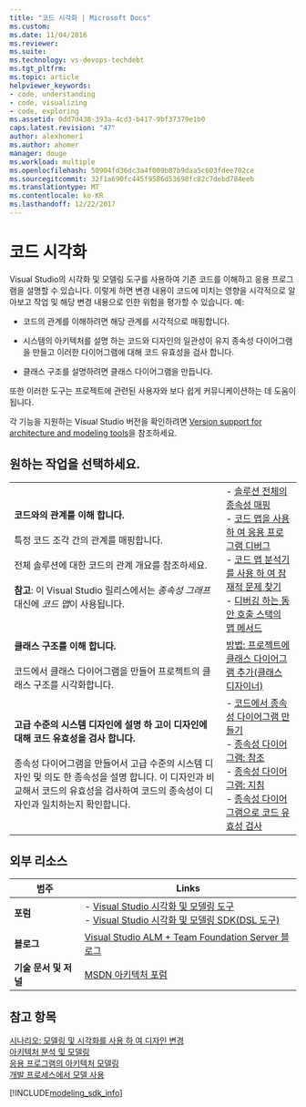 ```yaml
---
title: "코드 시각화 | Microsoft Docs"
ms.custom: 
ms.date: 11/04/2016
ms.reviewer: 
ms.suite: 
ms.technology: vs-devops-techdebt
ms.tgt_pltfrm: 
ms.topic: article
helpviewer_keywords:
- code, understanding
- code, visualizing
- code, exploring
ms.assetid: 0dd7d438-393a-4cd3-b417-9bf37379e1b0
caps.latest.revision: "47"
author: alexhomer1
ms.author: ahomer
manager: douge
ms.workload: multiple
ms.openlocfilehash: 50904fd36dc3a4f009b87b9daa5c603fdee702ce
ms.sourcegitcommit: 32f1a690fc445f9586d53698fc82c7debd784eeb
ms.translationtype: MT
ms.contentlocale: ko-KR
ms.lasthandoff: 12/22/2017
---
```

# <a name="visualize-code"></a>코드 시각화
Visual Studio의 시각화 및 모델링 도구를 사용하여 기존 코드를 이해하고 응용 프로그램을 설명할 수 있습니다. 이렇게 하면 변경 내용이 코드에 미치는 영향을 시각적으로 알아보고 작업 및 해당 변경 내용으로 인한 위험을 평가할 수 있습니다. 예:  
  
-   코드의 관계를 이해하려면 해당 관계를 시각적으로 매핑합니다.  
  
-   시스템의 아키텍처를 설명 하는 코드와 디자인의 일관성이 유지 종속성 다이어그램을 만들고 이러한 다이어그램에 대해 코드 유효성을 검사 합니다.  
  
-   클래스 구조를 설명하려면 클래스 다이어그램을 만듭니다.  
  
 또한 이러한 도구는 프로젝트에 관련된 사용자와 보다 쉽게 커뮤니케이션하는 데 도움이 됩니다. 
  
 각 기능을 지원하는 Visual Studio 버전을 확인하려면 [Version support for architecture and modeling tools](../modeling/what-s-new-for-design-in-visual-studio.md#VersionSupport)을 참조하세요.  
  
## <a name="what-do-you-want-to-do"></a>원하는 작업을 선택하세요.  
  
|||  
|-|-|  
|**코드와의 관계를 이해 합니다.**<br /><br /> 특정 코드 조각 간의 관계를 매핑합니다.<br /><br /> 전체 솔루션에 대한 코드의 관계 개요를 참조하세요.<br /><br /> **참고**: 이 Visual Studio 릴리스에서는 *종속성 그래프* 대신에 *코드 맵*이 사용됩니다.|-   [솔루션 전체의 종속성 매핑](../modeling/map-dependencies-across-your-solutions.md)<br />-   [코드 맵을 사용 하 여 응용 프로그램 디버그](../modeling/use-code-maps-to-debug-your-applications.md)<br />-   [코드 맵 분석기를 사용 하 여 잠재적 문제 찾기](../modeling/find-potential-problems-using-code-map-analyzers.md)<br />-   [디버깅 하는 동안 호출 스택의 맵 메서드](../debugger/map-methods-on-the-call-stack-while-debugging-in-visual-studio.md)|  
|**클래스 구조를 이해 합니다.**<br /><br /> 코드에서 클래스 다이어그램을 만들어 프로젝트의 클래스 구조를 시각화합니다.|[방법: 프로젝트에 클래스 다이어그램 추가(클래스 디자이너)](../ide/how-to-add-class-diagrams-to-projects-class-designer.md)|  
|**고급 수준의 시스템 디자인에 설명 하 고이 디자인에 대해 코드 유효성을 검사 합니다.**<br /><br /> 종속성 다이어그램을 만들어서 고급 수준의 시스템 디자인 및 의도 한 종속성을 설명 합니다. 이 디자인과 비교해서 코드의 유효성을 검사하여 코드의 종속성이 디자인과 일치하는지 확인합니다.|-   [코드에서 종속성 다이어그램 만들기](../modeling/create-layer-diagrams-from-your-code.md)<br />-   [종속성 다이어그램: 참조](../modeling/layer-diagrams-reference.md)<br />-   [종속성 다이어그램: 지침](../modeling/layer-diagrams-guidelines.md)<br />-   [종속성 다이어그램으로 코드 유효성 검사](../modeling/validate-code-with-layer-diagrams.md)|  
  
## <a name="external-resources"></a>외부 리소스  
  
|**범주**|**Links**|  
|------------------|---------------|  
|**포럼**|-   [Visual Studio 시각화 및 모델링 도구](http://go.microsoft.com/fwlink/?LinkId=184720)<br />-   [Visual Studio 시각화 및 모델링 SDK(DSL 도구)](http://go.microsoft.com/fwlink/?LinkId=184721)|  
|**블로그**|[Visual Studio ALM + Team Foundation Server 블로그](http://go.microsoft.com/fwlink/?LinkID=201340)|  
|**기술 문서 및 저널**|[MSDN 아키텍처 포럼](http://go.microsoft.com/fwlink/?LinkId=201343)|  
  
## <a name="see-also"></a>참고 항목  
 [시나리오: 모델링 및 시각화를 사용 하 여 디자인 변경](../modeling/scenario-change-your-design-using-visualization-and-modeling.md)   
 [아키텍처 분석 및 모델링](../modeling/analyze-and-model-your-architecture.md)   
 [응용 프로그램의 아키텍처 모델링](../modeling/model-your-app-s-architecture.md)   
 [개발 프로세스에서 모델 사용](../modeling/use-models-in-your-development-process.md)

[!INCLUDE[modeling_sdk_info](includes/modeling_sdk_info.md)]
